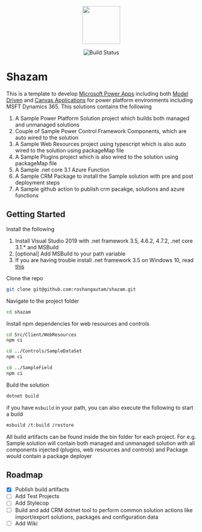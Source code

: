 <p align="center">
  <img src="https://github.com/roshangautam/shazam/blob/develop/.github/images/shazam.png" width=100 height =100/>
</p>
<p align="center">
  <img src="https://github.com/roshangautam/shazam/workflows/build/badge.svg?branch=develop" alt="Build Status">
</p>

# Shazam

This is a template to develop [Microsoft Power Apps](https://powerapps.microsoft.com/en-us/) including both [Model Driven](https://powerapps.microsoft.com/en-us/) and [Canvas Applications](https://docs.microsoft.com/en-us/powerapps/maker/#canvas-apps) for power platform environments including MSFT Dynamics 365. This solutions contains the following

1. A Sample Power Platform Solution project which builds both managed and unmanaged solutions
2. Couple of Sample Power Control Framework Components, which are auto wired to the solution
3. A Sample Web Resources project using typescript which is also auto wired to the solution using packageMap file
4. A Sample Plugins project which is also wired to the solution using packageMap file
5. A Sample .net core 3.1 Azure Function
6. A Sample CRM Package to install the Sample solution with pre and post deployment steps
7. A Sample github action to publish crm pacakge, solutions and azure functions

## Getting Started

Install the following

1. Install Visual Studio 2019 with .net framework 3.5, 4.6.2, 4.7.2, .net core 3.1.* and MSBuild
2. [optional] Add MSBuild to your path variable
3. If you are having trouble install .net framework 3.5 on Windows 10, read [this](https://www.winhelponline.com/blog/error-0x800f0954-net-framework-3-5-optional-feature-dism/)

Clone the repo

```bash
git clone git@github.com:roshangautam/shazam.git
```

Navigate to the project folder

```bash
cd shazam
```

Install npm dependencies for web resources and controls

```bash
cd Src/Client/WebResources
npm ci
```

```bash
cd ../Controls/SampleDataSet
npm ci
```

```bash
cd ../SampleField
npm ci
```

Build the solution

```bash
dotnet build
```

if you have `msbuild` in your path, you can also execute the following to start a build

```bash
msbuild /t:build /restore
```

All build artifacts can be found inside the bin folder for each project. For e.g. Sample solution will contain both managed and unmanaged solution with all components injected (plugins, web resources and controls) and Package would contain a package deployer

## Roadmap

- [x] Publish build artifacts
- [ ] Add Test Projects
- [ ] Add Stylecop
- [ ] Build and add CRM dotnet tool to perform common solution actions like import/export solutions, packages and configuration data
- [ ] Add Wiki
